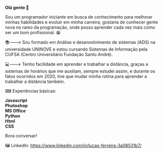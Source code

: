 **Olá gente 👋**

Sou um programador iniciante em busca de conhecimento para melhorar minhas habilidades e evoluir em minha carreira, gostaria de conhecer gente nova no ramo da programação, onde posso aprender cada vez mais como ser um bom profissional. 😁

📚---> Sou formado em Análise e desenvolvimento de sistemas (ADS) na universidade UNINOVE e estou cursando Sistemas de Informação pela CUFSA (Centro Universitário Fundação Santo André).

💻---> Tenho facilidade em aprender e trabalhar a distância, graças a sistemas de horários que me auxiliam, sempre estudei assim, e durante os fatos ocorridos em 2020, tive que mudar minha rotina para aprender a trabalhar a distância também.

⌨ Experiências básicas:

**Javascript                                                                                                                                                     
Photoshop                                                       
MS Office                      
Python                        
Html                              
CSS**                           

Bora conversar!

🖼 LinkedIn: https://www.linkedin.com/in/lucas-ferreira-3a08531b7/
